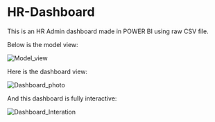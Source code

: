 # HR-Dashboard
This is an HR Admin dashboard made in POWER BI using raw CSV file.

Below is the model view:

![Model_view](https://github.com/shivamaswal/HR-Dashboard/assets/92840731/1fdb1ee8-f110-4523-855a-27006e0b187d)

Here is the dashboard view:

![Dashboard_photo](https://github.com/shivamaswal/HR-Dashboard/assets/92840731/376498b6-b7f4-4766-9018-cdc413232c6f)

And this dashboard is fully interactive:

![Dashboard_Interation](https://github.com/shivamaswal/HR-Dashboard/assets/92840731/100af197-3723-48cf-841f-334b3bff2c04)


